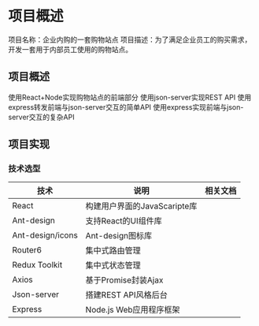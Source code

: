 # 项目概述
项目名称：企业内购的一套购物站点
项目描述：为了满足企业员工的购买需求，开发一套用于内部员工使用的购物站点。
## 项目概述
使用React+Node实现购物站点的前端部分
使用json-server实现REST API
使用express转发前端与json-server交互的简单API
使用express实现前端与json-server交互的复杂API
## 项目实现
### 技术选型
|技术|说明|相关文档|
|----|-----|--------|
|React|构建用户界面的JavaScaripte库|
|Ant-design|支持React的UI组件库|
|Ant-design/icons|Ant-design图标库|
|Router6|集中式路由管理|
|Redux Toolkit|集中式状态管理|
|Axios|基于Promise封装Ajax|
|Json-server|搭建REST API风格后台|
|Express|Node.js Web应用程序框架|